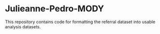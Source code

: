 # Julieanne-Pedro-MODY
This repository contains code for formatting the referral dataset into usable analysis datasets.
